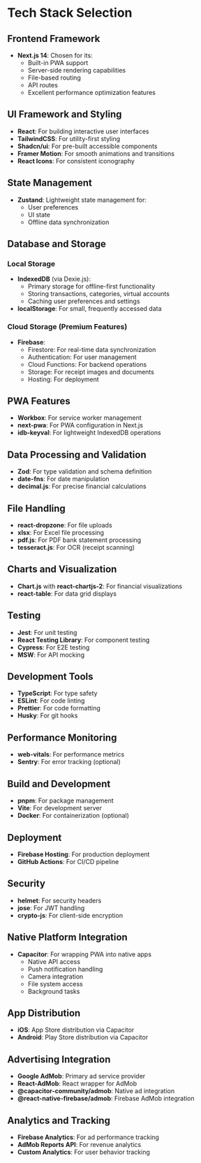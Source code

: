 # Tech Stack Selection

## Frontend Framework
- **Next.js 14**: Chosen for its:
  - Built-in PWA support
  - Server-side rendering capabilities
  - File-based routing
  - API routes
  - Excellent performance optimization features

## UI Framework and Styling
- **React**: For building interactive user interfaces
- **TailwindCSS**: For utility-first styling
- **Shadcn/ui**: For pre-built accessible components
- **Framer Motion**: For smooth animations and transitions
- **React Icons**: For consistent iconography

## State Management
- **Zustand**: Lightweight state management for:
  - User preferences
  - UI state
  - Offline data synchronization
  
## Database and Storage
### Local Storage
- **IndexedDB** (via Dexie.js):
  - Primary storage for offline-first functionality
  - Storing transactions, categories, virtual accounts
  - Caching user preferences and settings
- **localStorage**: For small, frequently accessed data

### Cloud Storage (Premium Features)
- **Firebase**:
  - Firestore: For real-time data synchronization
  - Authentication: For user management
  - Cloud Functions: For backend operations
  - Storage: For receipt images and documents
  - Hosting: For deployment

## PWA Features
- **Workbox**: For service worker management
- **next-pwa**: For PWA configuration in Next.js
- **idb-keyval**: For lightweight IndexedDB operations

## Data Processing and Validation
- **Zod**: For type validation and schema definition
- **date-fns**: For date manipulation
- **decimal.js**: For precise financial calculations

## File Handling
- **react-dropzone**: For file uploads
- **xlsx**: For Excel file processing
- **pdf.js**: For PDF bank statement processing
- **tesseract.js**: For OCR (receipt scanning)

## Charts and Visualization
- **Chart.js** with **react-chartjs-2**: For financial visualizations
- **react-table**: For data grid displays

## Testing
- **Jest**: For unit testing
- **React Testing Library**: For component testing
- **Cypress**: For E2E testing
- **MSW**: For API mocking

## Development Tools
- **TypeScript**: For type safety
- **ESLint**: For code linting
- **Prettier**: For code formatting
- **Husky**: For git hooks

## Performance Monitoring
- **web-vitals**: For performance metrics
- **Sentry**: For error tracking (optional)

## Build and Development
- **pnpm**: For package management
- **Vite**: For development server
- **Docker**: For containerization (optional)

## Deployment
- **Firebase Hosting**: For production deployment
- **GitHub Actions**: For CI/CD pipeline

## Security
- **helmet**: For security headers
- **jose**: For JWT handling
- **crypto-js**: For client-side encryption 

## Native Platform Integration
- **Capacitor**: For wrapping PWA into native apps
  - Native API access
  - Push notification handling
  - Camera integration
  - File system access
  - Background tasks

## App Distribution
- **iOS**: App Store distribution via Capacitor
- **Android**: Play Store distribution via Capacitor

## Advertising Integration
- **Google AdMob**: Primary ad service provider
- **React-AdMob**: React wrapper for AdMob
- **@capacitor-community/admob**: Native ad integration
- **@react-native-firebase/admob**: Firebase AdMob integration

## Analytics and Tracking
- **Firebase Analytics**: For ad performance tracking
- **AdMob Reports API**: For revenue analytics
- **Custom Analytics**: For user behavior tracking
